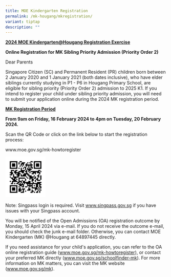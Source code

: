 ```yaml
---
title: MOE Kindergarten Registration
permalink: /mk-hougang/mkregistration/
variant: tiptap
description: ""
---
```

<p><strong><u>2024 MOE Kindergarten@Hougang Registration Exercise</u></strong></p><p></p><p><strong>Online Registration for MK Sibling Priority Admission (Priority Order 2)</strong></p><p></p><p>Dear Parents</p><p>Singapore Citizen (SC) and Permanent Resident (PR) children born between 2 January 2020 and 1 January 2021 (both dates inclusive), who have elder siblings currently studying in P1 - P6 in Hougang Primary School, are eligible for sibling priority (Priority Order 2) admission to 2025 K1. If you intend to register your child under sibling priority admission, you will need to submit your application online during the 2024 MK registration period.</p><p></p><p><strong><u>MK Registration Period</u></strong></p><p><strong>From 9am on Friday, 16 February 2024 to 4pm on Tuesday, 20 February 2024.</strong></p><p>Scan the QR Code or click on the link below to start the registration process:</p><p><a rel="noopener noreferrer nofollow" target="_blank">www.moe.gov.sg/mk-howtoregister</a></p><a class="isomer-image-wrapper" href="www.moe.gov.sg/mk-howtoregister"><img style="width: 25%;" height="auto" width="100%" alt="" src="/images/mkregistration_qr.png"></a><p>Note: Singpass login is required. Visit <a href="http://www.singpass.gov.sg" rel="noopener noreferrer nofollow" target="_blank">www.singpass.gov.sg</a> if you have issues with your Singpass account.</p><p></p><p>You will be notified of the Open Admissions (OA) registration outcome by Monday, 15 April 2024 via e-mail. If you do not receive the outcome e-mail, you should check the junk e-mail folder. Otherwise, you can contact MOE Kindergarten (MK) @Hougang at 64897445 directly. </p><p></p><p>If you need assistance for your child's application, you can refer to the OA online registration guide (<a href="http://www.moe.gov.sg/mk-howtoregister" rel="noopener noreferrer nofollow" target="_blank">www.moe.gov.sg/mk-howtoregister</a>), or contact your preferred MK directly (<a href="http://www.moe.gov.sg/schoolfinder-mk" rel="noopener noreferrer nofollow" target="_blank">www.moe.gov.sg/schoolfinder-mk</a>). For more information on MK matters, you can visit the MK website (<a href="http://www.moe.gov.sg/mk" rel="noopener noreferrer nofollow" target="_blank">www.moe.gov.sg/mk</a>).</p>